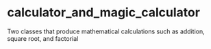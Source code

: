# calculator_and_magic_calculator
Two classes that produce mathematical calculations such as addition, square root, and factorial
